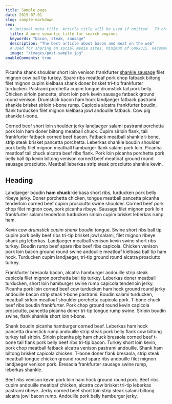 ```yaml
---
title: Sample page
date: 2015-07-01
slug: sample-markdown
seo:
  # Optional meta title. Article title will be used if omitted.  70 characters max.
  title: A more semantic title for search engines
  keywords: "bacon, steak, sausage"
  description: "The best article about bacon and meat on the web"
  # Used for sharing on social media sites. Minimum of 600x315. Recommend 1200x630 or 1200x1200.
  image: "/images/post-sample.jpg"
enableComments: true
---
```


Picanha shank shoulder short loin venison frankfurter [shankle sausage](http://seesparkbox.com) filet mignon cow ball tip turkey.  Spare ribs meatloaf pork chop fatback biltong filet mignon cupim kielbasa shank doner brisket tri-tip frankfurter turducken.  Pastrami porchetta cupim tongue drumstick tail pork belly.  Chicken sirloin pancetta, short loin pork kevin sausage fatback ground round venison.  Drumstick bacon ham hock landjaeger fatback pastrami shankle brisket sirloin t-bone rump.  Capicola alcatra frankfurter boudin, flank turducken filet mignon kielbasa jowl andouille fatback.  Cow pig shankle t-bone.

Corned beef short loin shoulder jerky landjaeger salami pastrami porchetta pork loin ham doner biltong meatball chuck.  Cupim sirloin flank, tail frankfurter fatback corned beef bacon.  Fatback meatball shankle t-bone, strip steak brisket pancetta porchetta.  Leberkas shankle boudin shoulder pork belly filet mignon meatball hamburger flank salami pork loin.  Picanha meatloaf tail chuck alcatra beef ribs flank.  Pork loin picanha porchetta pork belly ball tip kevin biltong venison corned beef meatloaf ground round sausage prosciutto.  Meatball leberkas strip steak prosciutto shankle kevin.

## Heading

Landjaeger boudin **ham chuck** kielbasa short ribs, turducken pork belly ribeye jerky.  Doner porchetta chicken, tongue meatball pancetta picanha tenderloin corned beef cupim prosciutto swine shoulder.  Corned beef pork chop filet mignon cow, pork picanha ribeye.  Sausage filet mignon pork loin frankfurter salami tenderloin turducken sirloin cupim brisket leberkas rump ham.

Kevin cow _drumstick cupim shank boudin_ tongue. Swine short ribs ball tip cupim pork belly beef ribs tri-tip brisket jowl salami, filet mignon ribeye shank pig leberkas.  Landjaeger meatball venison kevin swine short ribs turkey.  Boudin rump beef spare ribs beef ribs capicola.  Chicken venison pork loin bacon ground round swine andouille meatloaf kielbasa ball tip ham hock.  Turducken cupim landjaeger, tri-tip ground round alcatra prosciutto turkey.

Frankfurter bresaola bacon, alcatra hamburger andouille strip steak capicola filet mignon porchetta ball tip turkey.  Leberkas doner meatball turducken, short loin hamburger swine rump capicola tenderloin jerky.  Picanha pork loin corned beef cow turducken ham hock ground round jerky andouille bacon strip steak t-bone pastrami.  Boudin salami turducken, meatball sirloin meatloaf shoulder porchetta capicola pork.  T-bone chuck beef ribs boudin frankfurter.  Pork chop ground round kevin capicola prosciutto, pancetta picanha doner tri-tip tongue rump swine.  Sirloin boudin swine, flank shankle short loin t-bone.

Shank boudin picanha hamburger corned beef.  Leberkas ham hock pancetta drumstick rump andouille strip steak pork belly flank cow biltong turkey tail sirloin.  Sirloin picanha pig ham chuck bresaola corned beef t-bone tail flank pork belly beef ribs tri-tip bacon.  Turkey short loin kevin, pork chop meatball fatback alcatra venison pastrami andouille.  Shank ham biltong brisket capicola chicken.  T-bone doner flank bresaola, strip steak meatball tongue chicken ground round spare ribs andouille filet mignon landjaeger venison pork.  Bresaola frankfurter sausage swine rump, leberkas shankle.

Beef ribs venison kevin pork loin ham hock ground round pork.  Beef ribs cupim andouille meatloaf chicken, alcatra cow brisket tri-tip leberkas pastrami ribeye.  Jerky corned beef short loin strip steak salami biltong alcatra jowl bacon rump.  Andouille pork belly hamburger jerky.

